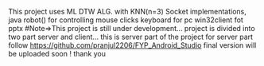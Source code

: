 This project uses ML DTW ALG. with KNN(n=3) 
Socket implementations, 
java robot() for controlling mouse clicks keyboard for pc 
win32client fot pptx 
#Note=>This project is still under development... 
project is divided into two part server and client... 
this is server part of the project for server part follow https://github.com/pranjul2206/FYP_Android_Studio
final version will be uploaded soon ! 
thank you
